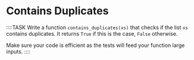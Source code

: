# Contains Duplicates

::::TASK
Write a function `contains_duplicates(xs)` that checks if the list `xs` contains duplicates.
It returns `True` if this is the case, `False` otherwise.

Make sure your code is efficient as the tests will feed your function large inputs.
::::
